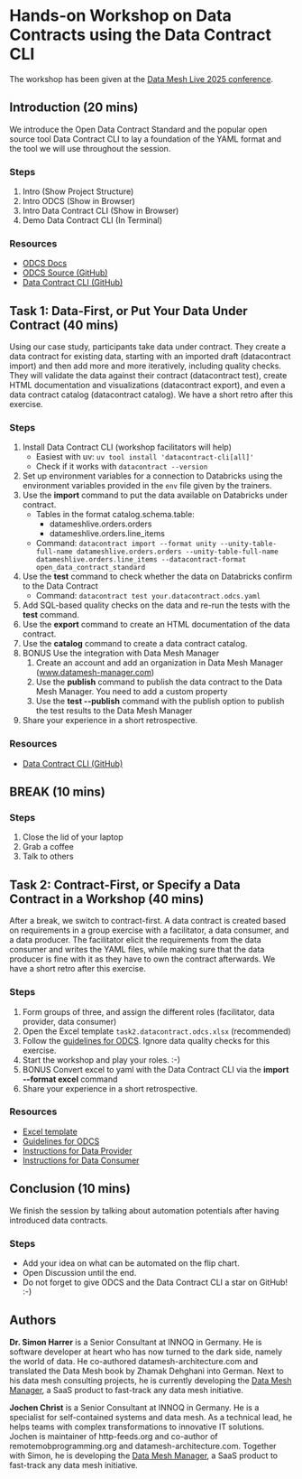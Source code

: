 # Hands-on Workshop on Data Contracts using the Data Contract CLI

The workshop has been given at the [Data Mesh Live 2025 conference](https://2025.datameshlive.com/program/data-contract-workshop-using-open-source-tooling/).

## Introduction (20 mins)

We introduce the Open Data Contract Standard and the popular open source tool Data Contract CLI to lay a foundation of the YAML format and the tool we will use throughout the session.

### Steps
1. Intro (Show Project Structure)
2. Intro ODCS (Show in Browser)
3. Intro Data Contract CLI (Show in Browser)
4. Demo Data Contract CLI (In Terminal)

### Resources
- [ODCS Docs](https://bitol-io.github.io/open-data-contract-standard/)
- [ODCS Source (GitHub)](https://github.com/bitol-io/open-data-contract-standard)
- [Data Contract CLI (GitHub)](https://github.com/datacontract/datacontract-cli)

## Task 1: Data-First, or Put Your Data Under Contract (40 mins)

Using our case study, participants take data under contract. They create a data contract for existing data, starting with an imported draft (datacontract import) and then add more and more iteratively, including quality checks. They will validate the data against their contract (datacontract test), create HTML documentation and visualizations (datacontract export), and even a data contract catalog (datacontract catalog). We have a short retro after this exercise.

### Steps
1. Install Data Contract CLI (workshop facilitators will help)
   - Easiest with uv: `uv tool install 'datacontract-cli[all]'`
   - Check if it works with `datacontract --version`
2. Set up environment variables for a connection to Databricks using the environment variables provided in the `env` file given by the trainers.
3. Use the **import** command to put the data available on Databricks under contract.
   - Tables in the format catalog.schema.table: 
       - datameshlive.orders.orders
       - datameshlive.orders.line_items
   - Command: `datacontract import --format unity --unity-table-full-name datameshlive.orders.orders --unity-table-full-name datameshlive.orders.line_items --datacontract-format open_data_contract_standard`
4. Use the **test** command to check whether the data on Databricks confirm to the Data Contract
   - Command: `datacontract test your.datacontract.odcs.yaml`
5. Add SQL-based quality checks on the data and re-run the tests with the **test** command.
6. Use the **export** command to create an HTML documentation of the data contract. 
7. Use the **catalog** command to create a data contract catalog.
8. BONUS Use the integration with Data Mesh Manager
    1. Create an account and add an organization in Data Mesh Manager (www.datamesh-manager.com)
    2. Use the **publish** command to publish the data contract to the Data Mesh Manager. You need to add a custom property
    3. Use the **test --publish** command with the publish option to publish the test results to the Data Mesh Manager
9. Share your experience in a short retrospective.

### Resources
- [Data Contract CLI (GitHub)](https://github.com/datacontract/datacontract-cli)

## BREAK (10 mins)

### Steps
1. Close the lid of your laptop
2. Grab a coffee
3. Talk to others

## Task 2: Contract-First, or Specify a Data Contract in a Workshop (40 mins)

After a break, we switch to contract-first. A data contract is created based on requirements in a group exercise with a facilitator, a data consumer, and a data producer. The facilitator elicit the requirements from the data consumer and writes the YAML files, while making sure that the data producer is fine with it as they have to own the contract afterwards. We have a short retro after this exercise.

### Steps
1. Form groups of three, and assign the different roles (facilitator, data provider, data consumer)
2. Open the Excel template `task2.datacontract.odcs.xlsx` (recommended)
3. Follow the [guidelines for ODCS](http://datacontract.com/workshop#guidelines-for-odcs). Ignore data quality checks for this exercise.
4. Start the workshop and play your roles. :-)
5. BONUS Convert excel to yaml with the Data Contract CLI via the **import --format excel** command
6. Share your experience in a short retrospective.

### Resources
- [Excel template](https://github.com/datacontract/open-data-contract-standard-excel-template)
- [Guidelines for ODCS](http://datacontract.com/workshop#guidelines-for-odcs)
- [Instructions for Data Provider](task2-dataprovider.md)
- [Instructions for Data Consumer](task2-dataconsumer.md)

## Conclusion (10 mins)

We finish the session by talking about automation potentials after having introduced data contracts.

### Steps
- Add your idea on what can be automated on the flip chart.
- Open Discussion until the end.
- Do not forget to give ODCS and the Data Contract CLI a star on GitHub! :-)

## Authors

**Dr. Simon Harrer** is a Senior Consultant at INNOQ in Germany. He is software developer at heart who has now turned to the dark side, namely the world of data. He co-authored datamesh-architecture.com and translated the Data Mesh book by Zhamak Dehghani into German. Next to his data mesh consulting projects, he is currently developing the [Data Mesh Manager](https://www.datamesh-manager.com), a SaaS product to fast-track any data mesh initiative.

**Jochen Christ** is a Senior Consultant at INNOQ in Germany. He is a specialist for self-contained systems and data mesh. As a technical lead, he helps teams with complex transformations to innovative IT solutions. Jochen is maintainer of http-feeds.org and co-author of remotemobprogramming.org and datamesh-architecture.com. Together with Simon, he is developing the [Data Mesh Manager](https://www.datamesh-manager.com), a SaaS product to fast-track any data mesh initiative.
